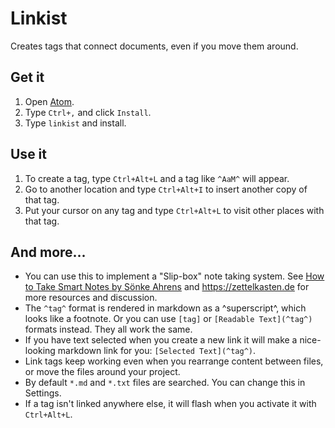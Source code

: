 # Linkist

Creates tags that connect documents, even if you move them around.

## Get it

1. Open [Atom](https://atom.io/).
2. Type `Ctrl+,` and click `Install`.
4. Type `linkist` and install.

## Use it

1. To create a tag, type `Ctrl+Alt+L` and a tag like `^AaM^` will appear.
2. Go to another location and type `Ctrl+Alt+I` to insert another copy of that tag.
3. Put your cursor on any tag and type `Ctrl+Alt+L` to visit other places with that tag.

## And more...

* You can use this to implement a "Slip-box" note taking system. See [How to Take Smart Notes by Sönke Ahrens](https://amzn.to/2vi6Sm9) and https://zettelkasten.de for more resources and discussion.
* The `^tag^` format is rendered in markdown as a ^superscript^, which looks like a footnote. Or you can use `[tag]` or `[Readable Text](^tag^)` formats instead. They all work the same.
* If you have text selected when you create a new link it will make a nice-looking markdown link for you: `[Selected Text](^tag^)`.
* Link tags keep working even when you rearrange content between files, or move the files around your project.
* By default `*.md` and `*.txt` files are searched. You can change this in Settings.
* If a tag isn't linked anywhere else, it will flash when you activate it with `Ctrl+Alt+L`.
